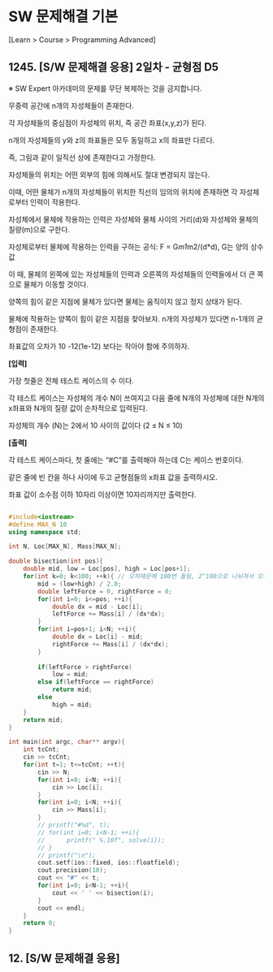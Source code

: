 # SW 문제해결 기본

[Learn > Course > Programming Advanced]

## 1245. [S/W 문제해결 응용] 2일차 - 균형점 D5

  ※ SW Expert 아카데미의 문제를 무단 복제하는 것을 금지합니다.

무중력 공간에 n개의 자성체들이 존재한다.

각 자성체들의 중심점이 자성체의 위치, 즉 공간 좌표(x,y,z)가 된다.

n개의 자성체들의 y와 z의 좌표들은 모두 동일하고 x의 좌표만 다르다.

즉, 그림과 같이 일직선 상에 존재한다고 가정한다.

자성체들의 위치는 어떤 외부의 힘에 의해서도 절대 변경되지 않는다.

이때, 어떤 물체가 n개의 자성체들이 위치한 직선의 임의의 위치에 존재하면 각 자성체로부터 인력이 작용한다.

자성체에서 물체에 작용하는 인력은 자성체와 물체 사이의 거리(d)와 자성체와 물체의 질량(m)으로 구한다.

자성체로부터 물체에 작용하는 인력을 구하는 공식: F = G*m1*m2/(d*d), G는 양의 상수 값  

  이 때, 물체의 왼쪽에 있는 자성체들의 인력과 오른쪽의 자성체들의 인력들에서 더 큰 쪽으로 물체가 이동할 것이다.

양쪽의 힘이 같은 지점에 물체가 있다면 물체는 움직이지 않고 정지 상태가 된다.

물체에 작용하는 양쪽이 힘이 같은 지점을 찾아보자. n개의 자성체가 있다면 n-1개의 균형점이 존재한다.   

좌표값의 오차가 10 -12(1e-12) 보다는 작아야 함에 주의하자.

**[입력]**

가장 첫줄은 전체 테스트 케이스의 수 이다.

각 테스트 케이스는 자성체의 개수 N이 쓰여지고 다음 줄에  N개의 자성체에 대한 N개의 x좌표와 N개의 질량 값이 순차적으로 입력된다.

자성체의 개수 (N)는 2에서 10 사이의 값이다 (2 ≤ N ≤ 10)

**[출력]**

각 테스트 케이스마다, 첫 줄에는 “#C”를 출력해야 하는데 C는 케이스 번호이다.

같은 줄에 빈 칸을 하나 사이에 두고 균형점들의 x좌표 값을 출력하시오.

좌표 값이 소수점 이하 10자리 이상이면 10자리까지만 출력한다.

```java

```

```C++
#include<iostream>
#define MAX_N 10
using namespace std;

int N, Loc[MAX_N], Mass[MAX_N];

double bisection(int pos){
    double mid, low = Loc[pos], high = Loc[pos+1];
    for(int k=0; k<100; ++k){ // 오차때문에 100번 돌림, 2^100으로 나눠져서 오차범위보다 작아짐
        mid = (low+high) / 2.0;
        double leftForce = 0, rightForce = 0;
        for(int i=0; i<=pos; ++i){
            double dx = mid - Loc[i];
            leftForce += Mass[i] / (dx*dx);
        }
        for(int i=pos+1; i<N; ++i){
            double dx = Loc[i] - mid;
            rightForce += Mass[i] / (dx*dx);
        }
        
        if(leftForce > rightForce)
            low = mid;
        else if(leftForce == rightForce)
            return mid;
        else
            high = mid;
    }
    return mid;
}

int main(int argc, char** argv){
    int tcCnt;
    cin >> tcCnt;
    for(int t=1; t<=tcCnt; ++t){
        cin >> N;
        for(int i=0; i<N; ++i){
            cin >> Loc[i];
        }
        for(int i=0; i<N; ++i){
            cin >> Mass[i];
        }
        // printf("#%d", t);
        // for(int i=0; i<N-1; ++i){
        //  	printf(" %.10f", solve(i));
    	// }
        // printf("\n");
        cout.setf(ios::fixed, ios::floatfield);
        cout.precision(10);
        cout << "#" << t;
        for(int i=0; i<N-1; ++i){
            cout << ' ' << bisection(i);
        }
        cout << endl;
    }
    return 0;
}
```



## 12. [S/W 문제해결 응용] 

 

```java

```

```C++

```

